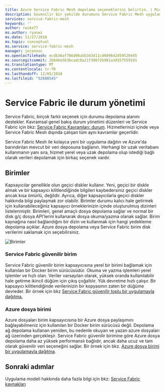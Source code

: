 ```yaml
---
title: Azure Service Fabric Mesh depolama seçeneklerini belirtin. | Microsoft Docs
description: Güvenilir bir şekilde durumunu Service Fabric Mesh uygulamalarda çalışan Azure Service Fabric Mesh depolama hakkında bilgi edinin.
services: service-fabric-mesh
keywords: ''
author: rwike77
ms.author: ryanwi
ms.date: 11/27/2018
ms.topic: conceptual
ms.service: service-fabric-mesh
manager: jeconnoc
ms.openlocfilehash: ecdb36af786d96a5b343d11cd689642d59528445
ms.sourcegitcommit: 2bb46e5b3bcadc0a21f39072b981a3d357559191
ms.translationtype: MT
ms.contentlocale: tr-TR
ms.lasthandoff: 12/05/2018
ms.locfileid: "52888545"
---
```

# <a name="state-management-with-service-fabric"></a>Service Fabric ile durum yönetimi

Service Fabric, birçok farklı seçenek için durumu depolama alanını destekler. Kavramsal genel bakış durum yönetimi düzenleri ve Service Fabric için bkz: [Service Fabric Kavramları: durum](/azure/service-fabric/service-fabric-concepts-state). Hizmetlerinizi içinde veya Service Fabric Mesh dışında çalışan tüm aynı kavramlar geçerlidir. 

Service Fabric Mesh ile kolayca yeni bir uygulama dağıtın ve Azure'da barındırılan mevcut bir veri deposuna bağlanın. Herhangi bir uzak veritabanı kullanmanın yanı sıra, hizmet yerel veya uzak depolama olup istediği bağlı olarak verileri depolamak için birkaç seçenek vardır. 

## <a name="volumes"></a>Birimler

Kapsayıcılar genellikle olun geçici diskler kullanır. Yeni, geçici bir diskle almak ve bir kapsayıcı kilitlendiğinde bilgileri kaybedersiniz geçici diskler ancak kısa ömürlü, değildir. Ayrıca, diğer kapsayıcılarla geçici diskler hakkında bilgi paylaşmak zor olabilir. Birimler durumu kalıcı hale getirmek için kullanabileceğiniz kapsayıcı örneklerinizin içinde oluşturulmuş dizinleri listelenmiştir. Birimleri, genel amaçlı dosya depolama sağlar ve normal bir disk g/ç dosya API'lerini kullanarak dosya okuma/yazma olanak sağlar. Birim kaynağına nasıl bağlandığını bir dizin ve kullanmak için hangi yedekleme depolama açıklar. Azure dosya depolama veya Service Fabric birim disk verilerini saklamak için seçebilirsiniz.

![Birimler][image3]

### <a name="service-fabric-reliable-volume"></a>Service Fabric güvenilir birim

Service Fabric güvenilir birim kapsayıcısına yerel bir birimi bağlamak için kullanılan bir Docker birim sürücüsüdür. Okuma ve yazma işlemleri yerel işlemler ve hızlı olan. Veriler varsayılan olarak, yüksek oranda kullanılabilir hale getirme ikincil düğüm için çıkış çoğaltılır. Yük devretme hızlı çalışır. Bir kapsayıcı kilitlendiğinde verilerinizin bir kopyasının zaten bir düğüme devreder. Bir örnek için bkz [Service Fabric güvenilir toplu bir uygulamayla dağıtma.](https://github.com/Azure-Samples/service-fabric-mesh/tree/2018-09-01-preview/templates/counter)

### <a name="azure-files-volume"></a>Azure dosya birimi

Azure dosyaları birim kapsayıcısına bir Azure dosya paylaşımını bağlayabilmeniz için kullanılan bir Docker birim sürücüsü değil. Depolama ağ depolama kullanan yeniden, bu nedenle okuyan ve yazan azure dosyaları ağ üzerinden gerçekleşir. Service Fabric güvenilir birimine göre Azure dosya depolama daha az yüksek performanslı bağlıdır, ancak daha ucuz ve tam olarak güvenilir veri seçeneğini sağlar. Bir örnek için bkz. [Azure dosya birimi bir uygulamayla dağıtma](service-fabric-mesh-howto-deploy-app-azurefiles-volume.md).

## <a name="next-steps"></a>Sonraki adımlar

Uygulama modeli hakkında daha fazla bilgi için bkz: [Service Fabric kaynakları](service-fabric-mesh-service-fabric-resources.md)

[image3]: ./media/service-fabric-mesh-storing-state/volumes.png
